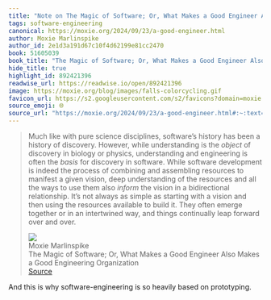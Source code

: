 ```yaml
---
title: "Note on The Magic of Software; Or, What Makes a Good Engineer Also Makes a Good Engineering Organization via Moxie Marlinspike"
tags: software-engineering
canonical: https://moxie.org/2024/09/23/a-good-engineer.html
author: Moxie Marlinspike
author_id: 2e1d3a191d67c10f4d62199e81cc2470
book: 51605039
book_title: "The Magic of Software; Or, What Makes a Good Engineer Also Makes a Good Engineering Organization"
hide_title: true
highlight_id: 892421396
readwise_url: https://readwise.io/open/892421396
image: https://moxie.org/blog/images/falls-colorcycling.gif
favicon_url: https://s2.googleusercontent.com/s2/favicons?domain=moxie.org
source_emoji: 🌐
source_url: "https://moxie.org/2024/09/23/a-good-engineer.html#:~:text=Much%20like%20with,over%20and%20over."
---
```


> Much like with pure science disciplines, software’s history has been a history of discovery. However, while understanding is the *object* of discovery in biology or physics, understanding and engineering is often the *basis* for discovery in software. While software development is indeed the process of combining and assembling resources to manifest a given vision, deep understanding of the resources and all the ways to use them also *inform* the vision in a bidirectional relationship. It’s not always as simple as starting with a vision and then using the resources available to build it. They often emerge together or in an intertwined way, and things continually leap forward over and over.
> <div class="quoteback-footer"><div class="quoteback-avatar"><img class="mini-favicon" src="https://s2.googleusercontent.com/s2/favicons?domain=moxie.org"></div><div class="quoteback-metadata"><div class="metadata-inner"><span style="display:none">FROM:</span><div aria-label="Moxie Marlinspike" class="quoteback-author"> Moxie Marlinspike</div><div aria-label="The Magic of Software; Or, What Makes a Good Engineer Also Makes a Good Engineering Organization" class="quoteback-title"> The Magic of Software; Or, What Makes a Good Engineer Also Makes a Good Engineering Organization</div></div></div><div class="quoteback-backlink"><a target="_blank" aria-label="go to the full text of this quotation" rel="noopener" href="https://moxie.org/2024/09/23/a-good-engineer.html#:~:text=Much%20like%20with,over%20and%20over." class="quoteback-arrow"> Source</a></div></div>

And this is why software-engineering is so heavily based on prototyping.